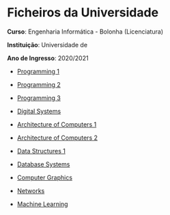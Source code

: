 # Ficheiros da Universidade

**Curso**: Engenharia Informática - Bolonha (Licenciatura)

**Instituição**: Universidade de 

**Ano de Ingresso**: 2020/2021

- [Programming 1](https://github.com/tomassantunes/uni/tree/main/1%C2%BAAno/Semestre_Impar/P1)
- [Programming 2](https://github.com/tomassantunes/uni/tree/main/2%C2%BAAno/Semestre_Impar/P2)
- [Programming 3](https://github.com/tomassantunes/uni/tree/main/3%C2%BAAno/Semestre_Impar/P3)

- [Digital Systems](https://github.com/tomassantunes/uni/tree/main/3%C2%BAAno/Semestre_Impar/P3)

- [Architecture of Computers 1](https://github.com/tomassantunes/uni/tree/main/1%C2%BAAno/Semestre_Par/AQC)
- [Architecture of Computers 2](https://github.com/tomassantunes/uni/tree/main/2%C2%BAAno/Semestre_Impar/AC2)

- [Data Structures 1](https://github.com/tomassantunes/uni/tree/main/1%C2%BAAno/Semestre_Par/EDA)

- [Database Systems](https://github.com/tomassantunes/uni/tree/main/2%C2%BAAno/Semestre_Impar/BD)

- [Computer Graphics](https://github.com/tomassantunes/uni/tree/main/2%C2%BAAno/Semestre_Impar/CG)

- [Networks](https://github.com/tomassantunes/uni/tree/main/2%C2%BAAno/Semestre_Par/redes)

- [Machine Learning](https://github.com/tomassantunes/uni/tree/main/3%C2%BAAno/Semestre_Impar/AA)